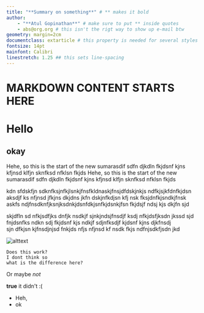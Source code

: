 ```yaml
---
title: "**Summary on something**" # ** makes it bold
author:
    - "**Atul Gopinathan**" # make sure to put ** inside quotes
    - abs@org.org # this isn't the rigt way to show up e-mail btw
geometry: margin=2cm
documentclass: extarticle # this property is needed for several styles used below
fontsize: 14pt
mainfont: Calibri 
linestretch: 1.25 ## this sets line-spacing
---
```


# MARKDOWN CONTENT STARTS HERE

# Hello
## okay

Hehe, so this is the start of the new sumarasdif sdfn djkdln fkjdsnf kjns kfjnsd klfjn sknfksd nfklsn fkjds
Hehe, so this is the start of the new sumarasdif sdfn djkdln fkjdsnf kjns kfjnsd klfjn sknfksd nfklsn fkjds

kdn sfdskfjn sdknfksjnfkjlsnkjfnsfkldnaskjfnsjdfdskjnkjs ndfkjsjkfdnfkjdsn
aksdjf ks nfjnsd jfkjns dkjdns jkfn dskjnfkdjsn kfj nsk fksjdnfkjsndkjfnsk
askfs ndjfnsdknfjksnjksdnkjdsnfdkjsnfkjdsnkjfsn fkjdsjf ndsj kjs dkjfn sjd

skjdfln sd nfkjsdfjks dnfjk nsdkjf sjnkjndsjfnsdjf ksdj nfkjdsfjksdn jkssd 
sjd fnjdsnfks ndkn sdj fkjdsnf kjs ndkjf sdjnfksdjf kjdsnf kjns djkfnsdj   
sjn dfkjsn kjfnsdjnjsd fnkjds nfjs nfjnsd kf nsdk fkjs ndfnjsdkfjsdn jkd  

![alttext](atulu.jpg "sdf")

```
Does this work?
I dont think so
what is the difference here?
```
Or maybe *not*

**true** it didn't :(

- Heh,
- ok 

